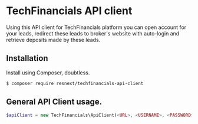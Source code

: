 # TechFinancials API client

Using this API client for TechFinancials platform you can open account for your leads, redirect these leads to broker's
website with auto-login and retrieve deposits made by these leads.

## Installation

Install using Composer, doubtless.

```sh
$ composer require resnext/techfinancials-api-client
```

## General API Client usage.

```php
$apiClient = new TechFinancials\ApiClient(<URL>, <USERNAME>, <PASSWORD>, <TRACKING_CODE>);
```